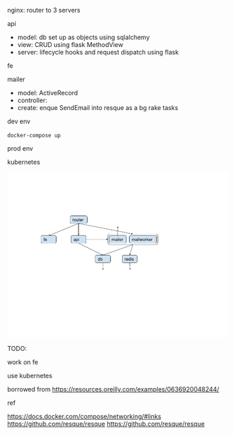 nginx: router to 3 servers

api

- model: db set up as objects using sqlalchemy
- view: CRUD using flask MethodView
- server: lifecycle hooks and request dispatch using flask

fe 

mailer

- model: ActiveRecord
- controller: 
 - create: enque SendEmail into resque as a bg rake tasks 

dev env 

` docker-compose up `

prod env

kubernetes

![overall diagram](https://github.com/EasonSun/microservice-docker-kubernetes/blob/master/overall.png)

TODO: 

work on fe

use kubernetes

borrowed from https://resources.oreilly.com/examples/0636920048244/

ref

https://docs.docker.com/compose/networking/#links
https://github.com/resque/resque
https://github.com/resque/resque
